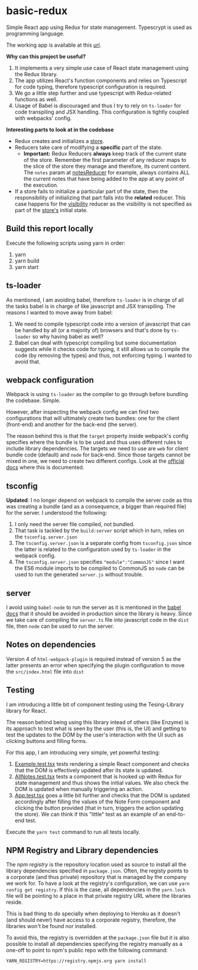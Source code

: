 # basic-redux

Simple React app using Redux for state management. Typescrypt is used as programming language.

The working app is available at this [url](https://iromero-basic-redux.herokuapp.com/).

**Why can this project be useful?**

1. It implements a very simple use case of React state management using the Redux library.
1. The app utilizes React's function components and relies on Typescript for code typing, therefore typescript configuration is required.
1. We go a little step further and use typescript with Redux-related functions as well.
1. Usage of Babel is discouraged and thus I try to rely on `ts-loader` for code transpiling and JSX handling. This configuration is tightly coupled with webpacks' config.

**Interesting parts to look at in the codebase**

- Redux creates and initializes a [store](./src/redux/store/store.ts).
- Reducers take care of modifying a **specific** part of the state.
  - **Important:** Redux Reducers **always** keep track of the current state of the store. Remember the first parameter of any reducer maps to the slice of the store they manage and therefore, its current content. The `notes` param at [notesReducer](./src/redux/reducers/notesReducer.ts) for example, always contains ALL the current notes that have being added to the app at any point of the execution.
- If a store fails to initialize a particular part of the state, then the responsibility of initializing that part falls into the **related** reducer. This case happens for the [visibility](./src/redux/reducers/visibilityReducer.ts) reducer as the visibility is not specified as part of the [store's](./src/redux/store/store.ts) initial state.

## Build this report locally

Execute the following scripts using yarn in order:

1. yarn
2. yarn build
3. yarn start

## ts-loader

As mentioned, I am avoiding babel, therefore `ts-loader` is in charge of all the tasks babel is in charge of like javascript and JSX transpiling.
The reasons I wanted to move away from babel:

1. We need to compile typescript code into a version of javascript that can be handled by all (or a majority of) browsers and that's done by `ts-loader` so why having babel as well?
1. Babel can deal with typescript compiling but some documentation suggests while it checks code for typing, it still allows us to compile the code (by removing the types) and thus, not enforcing typing. I wanted to avoid that.

## webpack configuration

Webpack is using `ts-loader` as the compiler to go through before bundling the codebase. Simple.

However, after inspecting the webpack config we can find two configurations that will ultimately create two bundles: one for the client (front-end) and another for the back-end (the server).

The reason behind this is that the `target` property inside webpack's config specifies where the bundle is to be used and thus uses different rules to include library dependencies.
The targets we need to use are `web` for client bundle code (default) and `node` for back-end. Since those targets cannot be mixed in one, we need to create two different configs.
Look at the [official docs](https://webpack.js.org/concepts/targets/) where this is documented.

## tsconfig

**Updated**: I no longer depend on webpack to compile the server code as this was creating a bundle (and as a consequence, a bigger than required file) for the server. I understood the following:

1. I only need the server file compiled, not bundled.
1. That task is tackled by the `build:server` script which in turn, relies on the `tsconfig.server.json`
1. The `tsconfig.server.json` is a separate config from `tsconfig.json` since the latter is related to the configuration used by `ts-loader` in the webpack config.
1. The `tsconfig.server.json` specifies `"module":"CommonJS"` since I want the ES6 module imports to be compiled to CommonJS so `node` can be used to run the generated `server.js` without trouble.

## server

I avoid using `babel-node` to run the server as it is mentioned in the [babel docs](https://babeljs.io/docs/en/babel-node) that it should be avoided in production since the library is heavy.
Since we take care of compiling the `server.ts` file into javascript code in the `dist` file, then `node` can be used to run the server.

## Notes on dependencies

Version 4 of `html-webpack-plugin` is required instead of version 5 as the latter presents an error when specifying the plugin configuration to move the `src/index.html` file into `dist`

## Testing

I am introducing a little bit of component testing using the Tesing-Library library for React.

The reason behind being using this library intead of others (like Enzyme) is its approach to test what is seen by the user (this is, the UI) and getting to test the updates to the DOM by the user's interaction with the UI such as clicking buttons and filling forms.

For this app, I am introducing very simple, yet powerful testing:

1. [Example.test.tsx](./src/components/Example.test.tsx) tests rendering a simple React component and checks that the DOM is effectively updated after its state is updated.
1. [AllNotes.test.tsx](./src/components/AllNotes.test.tsx) tests a component that is hooked up with Redux for state management and thus shows the initial values. We also check the DOM is updated when manually triggering an action.
1. [App.test.tsx](./src/components/App.test.tsx) goes a little bit further and checks that the DOM is updated accordingly after filling the values of the Note Form component and clicking the button provided (that in turn, triggers the action updating the store). We can think if this "little" test as an example of an end-to-end test.

Execute the `yarn test` command to run all tests locally.

## NPM Registry and Library dependencies

The _npm registry_ is the repository location used as source to install all the library dependencies specified in `package.json`. Often, the registy points to a corporate (and thus private) repository that is managed by the company we work for. To have a look at the registry's configuration, we can use `yarn config get registry`. If this is the case, all dependencies in the `yarn.lock` file will be pointing to a place in that private registry URL where the libraries reside.

This is bad thing to do specially when deploying to Heroku as it doesn't (and should never) have access to a corporate registry, therefore, the libraries won't be found nor installed.

To avoid this, the registry is overridden at the `package.json` file but it is also possible to install all dependencies specifying the registry manually as a one-off to point to npm's public repo with the following command:

`YARN_REGISTRY=https://registry.npmjs.org yarn install`
